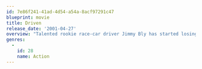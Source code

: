```yaml
---
id: 7e86f241-41ad-4d54-a54a-8acf97291c47
blueprint: movie
title: Driven
release_date: '2001-04-27'
overview: "Talented rookie race-car driver Jimmy Bly has started losing his focus and begins to slip in the race rankings. It's no wonder, with the immense pressure being shoveled on him by his overly ambitious promoter brother as well as Bly's romance with his arch rival's girlfriend Sophia. With much riding on Bly, car owner Carl Henry brings former racing star Joe Tanto on board to help Bly. To drive Bly back to the top of the rankings, Tanto must first deal with the emotional scars left over from a tragic racing accident which nearly took his life."
genres:
  -
    id: 28
    name: Action
---
```

